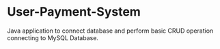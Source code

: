 # User-Payment-System
Java application to connect database and perform basic CRUD operation connecting to MySQL Database.
